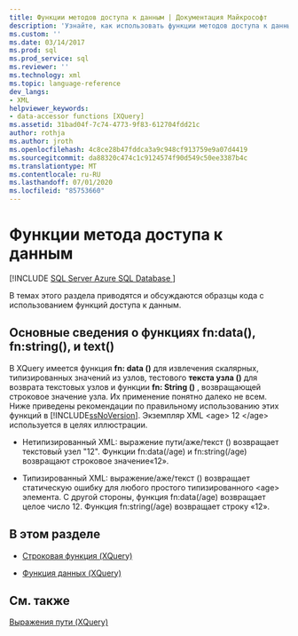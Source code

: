 ```yaml
---
title: Функции методов доступа к данным | Документация Майкрософт
description: 'Узнайте, как использовать функции методов доступа к данным XQuery fn: data (), fn: String () и Text ().'
ms.custom: ''
ms.date: 03/14/2017
ms.prod: sql
ms.prod_service: sql
ms.reviewer: ''
ms.technology: xml
ms.topic: language-reference
dev_langs:
- XML
helpviewer_keywords:
- data-accessor functions [XQuery]
ms.assetid: 31bad04f-7c74-4773-9f83-612704fdd21c
author: rothja
ms.author: jroth
ms.openlocfilehash: 4c8ce28b47fddca3a9c948cf913759e9a07d4419
ms.sourcegitcommit: da88320c474c1c9124574f90d549c50ee3387b4c
ms.translationtype: MT
ms.contentlocale: ru-RU
ms.lasthandoff: 07/01/2020
ms.locfileid: "85753660"
---
```

# <a name="data-accessor-functions"></a>Функции метода доступа к данным
[!INCLUDE [SQL Server Azure SQL Database ](../includes/applies-to-version/sqlserver.md)]

  В темах этого раздела приводятся и обсуждаются образцы кода с использованием функций доступа к данным.  
  
## <a name="understanding-fndata-fnstring-and-text"></a>Основные сведения о функциях fn:data(), fn:string(), и text()  
 В XQuery имеется функция **fn: data ()** для извлечения скалярных, типизированных значений из узлов, тестового **текста узла ()** для возврата текстовых узлов и функции **fn: String ()** , возвращающей строковое значение узла. Их применение понятно далеко не всем. Ниже приведены рекомендации по правильному использованию этих функций в [!INCLUDE[ssNoVersion](../includes/ssnoversion-md.md)]. Экземпляр XML \<age> 12 \</age> используется в целях иллюстрации.  
  
-   Нетипизированный XML: выражение пути/аже/текст () возвращает текстовый узел "12". Функции fn:data(/age) и fn:string(/age) возвращают строковое значение«12».  
  
-   Типизированный XML: выражение/аже/текст () возвращает статическую ошибку для любого простого типизированного \<age> элемента. С другой стороны, функция fn:data(/age) возвращает целое число 12. Функция fn:string(/age) возвращает строку «12».  
  
## <a name="in-this-section"></a>В этом разделе  
  
-   [Строковая функция &#40;XQuery&#41;](../xquery/data-accessor-functions-string-xquery.md)  
  
-   [Функция данных &#40;XQuery&#41;](../xquery/data-accessor-functions-data-xquery.md)  
  
## <a name="see-also"></a>См. также  
 [Выражения пути &#40;XQuery&#41;](../xquery/path-expressions-xquery.md)  
  
  
